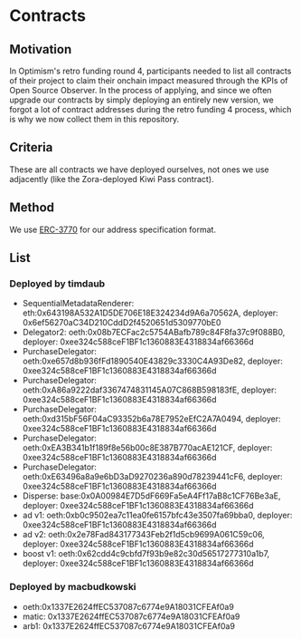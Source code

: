 # Contracts

## Motivation

In Optimism's retro funding round 4, participants needed to list all contracts of their project to claim their onchain impact measured through the KPIs of Open Source Observer.
In the process of applying, and since we often upgrade our contracts by simply deploying an entirely new version, we forgot a lot of contract addresses during the retro funding 4 process, which is why we now collect them in this repository.

## Criteria

These are all contracts we have deployed ourselves, not ones we use adjacently (like the Zora-deployed Kiwi Pass contract).

## Method

We use [ERC-3770](https://eips.ethereum.org/EIPS/eip-3770) for our address specification format.

## List

### Deployed by timdaub

- SequentialMetadataRenderer: eth:0x643198A532A1D5DE706E18E324234d9A6a70562A, deployer: 0x6ef56270aC34D210CddD2f4520651d5309770bE0
- Delegator2: oeth:0x08b7ECFac2c5754ABafb789c84F8fa37c9f088B0, deployer: 0xee324c588ceF1BF1c1360883E4318834af66366d
- PurchaseDelegator: oeth:0xe657d8b936fFd1890540E43829c3330C4A93De82, deployer: 0xee324c588ceF1BF1c1360883E4318834af66366d
- PurchaseDelegator: oeth:0xA86a9222daf3367474831145A07C868B598183fE, deployer: 0xee324c588ceF1BF1c1360883E4318834af66366d
- PurchaseDelegator: oeth:0xd315bF56F04aC93352b6a78E7952eEfC2A7A0494, deployer: 0xee324c588ceF1BF1c1360883E4318834af66366d
- PurchaseDelegator: oeth:0xEA3B341b1f189f8e56b00c8E387B770acAE121CF, deployer: 0xee324c588ceF1BF1c1360883E4318834af66366d
- PurchaseDelegator: oeth:0xE63496a8a9e6bD3aD9270236a890d78239441cF6, deployer: 0xee324c588ceF1BF1c1360883E4318834af66366d
- Disperse: base:0x0A00984E7D5dF669Fa5eA4Ff17aB8c1CF76Be3aE, deployer: 0xee324c588ceF1BF1c1360883E4318834af66366d
- ad v1: oeth:0xb0c9502ea7c11ea0fe6157bfc43e3507fa69bba0, deployer: 0xee324c588ceF1BF1c1360883E4318834af66366d
- ad v2: oeth:0x2e78Fad843177343Feb2f1d5cb9699A061C59c06, deployer: 0xee324c588ceF1BF1c1360883E4318834af66366d
- boost v1: oeth:0x62cdd4c9cbfd7f93b9e82c30d56517277310a1b7, deployer: 0xee324c588ceF1BF1c1360883E4318834af66366d

### Deployed by macbudkowski

- oeth:0x1337E2624ffEC537087c6774e9A18031CFEAf0a9
- matic: 0x1337E2624ffEC537087c6774e9A18031CFEAf0a9
- arb1: 0x1337E2624ffEC537087c6774e9A18031CFEAf0a9

